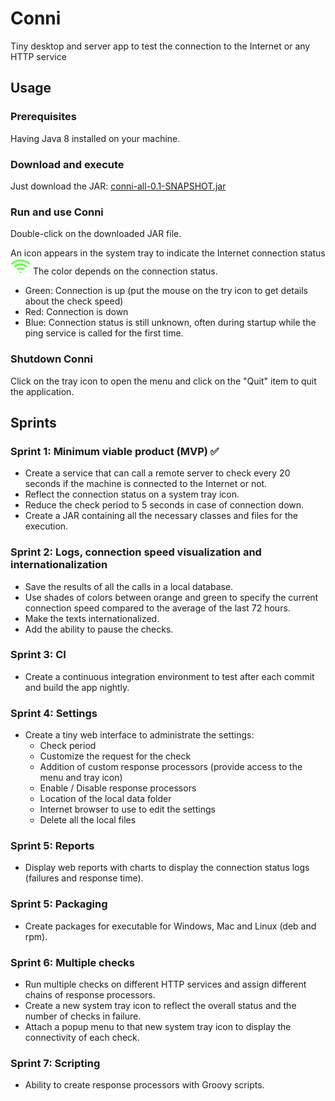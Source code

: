 # Conni
Tiny desktop and server app to test the connection to the Internet or any HTTP service

## Usage

### Prerequisites
Having Java 8 installed on your machine.

### Download and execute
Just download the JAR: [conni-all-0.1-SNAPSHOT.jar](libs/conni-all-0.1-SNAPSHOT.jar) 

### Run and use Conni
Double-click on the downloaded JAR file.

An icon appears in the system tray to indicate the Internet connection status ![Tray icon](images/current-icon.png "Tray icon")
The color depends on the connection status.

- Green: Connection is up (put the mouse on the try icon to get details about the check speed)
- Red: Connection is down
- Blue: Connection status is still unknown, often during startup while the ping service is called for the first time.

### Shutdown Conni
Click on the tray icon to open the menu and click on the "Quit" item to quit the application.


## Sprints
### Sprint 1: Minimum viable product (MVP) :white_check_mark:
- Create a service that can call a remote server to check every 20 seconds if the machine is connected to the Internet or not.
- Reflect the connection status on a system tray icon.
- Reduce the check period to 5 seconds in case of connection down.
- Create a JAR containing all the necessary classes and files for the execution.

### Sprint 2: Logs, connection speed visualization and internationalization
- Save the results of all the calls in a local database.
- Use shades of colors between orange and green to specify the current connection speed compared to the  average of the last 72 hours.
- Make the texts internationalized.
- Add the ability to pause the checks.

### Sprint 3: CI
- Create a continuous integration environment to test after each commit and build the app nightly.

### Sprint 4: Settings
- Create a tiny web interface to administrate the settings:
  - Check period
  - Customize the request for the check
  - Addition of custom response processors (provide access to the menu and tray icon)
  - Enable / Disable response processors
  - Location of the local data folder
  - Internet browser to use to edit the settings
  - Delete all the local files

### Sprint 5: Reports
- Display web reports with charts to display the connection status logs (failures and response time).

### Sprint 5: Packaging
- Create packages for executable for Windows, Mac and Linux (deb and rpm).

### Sprint 6: Multiple checks
- Run multiple checks on different HTTP services and assign different chains of response processors.
- Create a new system tray icon to reflect the overall status and the number of checks in failure.
- Attach a popup menu to that new system tray icon to display the connectivity of each check.

### Sprint 7: Scripting
- Ability to create response processors with Groovy scripts.

